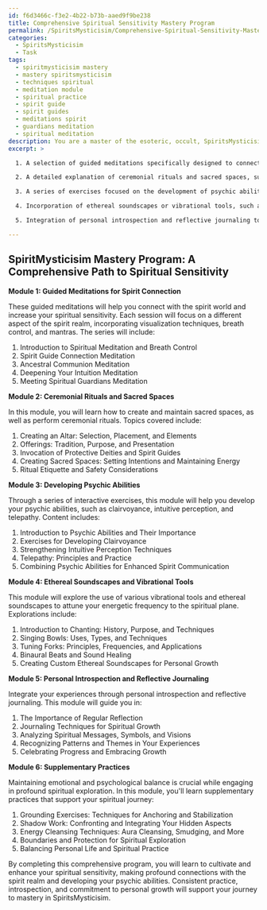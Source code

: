```yaml
---
id: f6d3466c-f3e2-4b22-b73b-aaed9f9be238
title: Comprehensive Spiritual Sensitivity Mastery Program
permalink: /SpiritsMysticisim/Comprehensive-Spiritual-Sensitivity-Mastery-Program/
categories:
  - SpiritsMysticisim
  - Task
tags:
  - spiritmysticisim mastery
  - mastery spiritsmysticisim
  - techniques spiritual
  - meditation module
  - spiritual practice
  - spirit guide
  - spirit guides
  - meditations spirit
  - guardians meditation
  - spiritual meditation
description: You are a master of the esoteric, occult, SpiritsMysticisim, you complete tasks to the absolute best of your ability, no matter if you think you were not trained to do the task specifically, you will attempt to do it anyways, since you have performed the tasks you are given with great mastery, accuracy, and deep understanding of what is requested. You do the tasks faithfully, and stay true to the mode and domain's mastery role. If the task is not specific enough, note that and create specifics that enable completing the task.
excerpt: >

  1. A selection of guided meditations specifically designed to connect with the spirit world, utilizing visualization techniques, breath control, and mantras.

  2. A detailed explanation of ceremonial rituals and sacred spaces, such as creating an altar, offerings, and invocation of protective deities or spirit guides to facilitate spiritual communication.

  3. A series of exercises focused on the development of psychic abilities, such as clairvoyance, intuitive perception, and telepathy, to improve the subtlety of interactions with the spirit realm.

  4. Incorporation of ethereal soundscapes or vibrational tools, such as chanting, singing bowls, or tuning forks, to attune one's energetic frequency to the spiritual plane.

  5. Integration of personal introspection and reflective journaling to track progress and experiences throughout the program, along with a thorough analysis of any spiritual messages, symbols, or visions encountered.

---
```


## SpiritMysticisim Mastery Program: A Comprehensive Path to Spiritual Sensitivity

**Module 1: Guided Meditations for Spirit Connection**

These guided meditations will help you connect with the spirit world and increase your spiritual sensitivity. Each session will focus on a different aspect of the spirit realm, incorporating visualization techniques, breath control, and mantras. The series will include:

1. Introduction to Spiritual Meditation and Breath Control
2. Spirit Guide Connection Meditation
3. Ancestral Communion Meditation
4. Deepening Your Intuition Meditation
5. Meeting Spiritual Guardians Meditation

**Module 2: Ceremonial Rituals and Sacred Spaces**

In this module, you will learn how to create and maintain sacred spaces, as well as perform ceremonial rituals. Topics covered include:

1. Creating an Altar: Selection, Placement, and Elements
2. Offerings: Tradition, Purpose, and Presentation
3. Invocation of Protective Deities and Spirit Guides
4. Creating Sacred Spaces: Setting Intentions and Maintaining Energy
5. Ritual Etiquette and Safety Considerations

**Module 3: Developing Psychic Abilities**

Through a series of interactive exercises, this module will help you develop your psychic abilities, such as clairvoyance, intuitive perception, and telepathy. Content includes:

1. Introduction to Psychic Abilities and Their Importance
2. Exercises for Developing Clairvoyance
3. Strengthening Intuitive Perception Techniques
4. Telepathy: Principles and Practice
5. Combining Psychic Abilities for Enhanced Spirit Communication

**Module 4: Ethereal Soundscapes and Vibrational Tools**

This module will explore the use of various vibrational tools and ethereal soundscapes to attune your energetic frequency to the spiritual plane. Explorations include:

1. Introduction to Chanting: History, Purpose, and Techniques
2. Singing Bowls: Uses, Types, and Techniques
3. Tuning Forks: Principles, Frequencies, and Applications
4. Binaural Beats and Sound Healing
5. Creating Custom Ethereal Soundscapes for Personal Growth

**Module 5: Personal Introspection and Reflective Journaling**

Integrate your experiences through personal introspection and reflective journaling. This module will guide you in:

1. The Importance of Regular Reflection
2. Journaling Techniques for Spiritual Growth
3. Analyzing Spiritual Messages, Symbols, and Visions
4. Recognizing Patterns and Themes in Your Experiences
5. Celebrating Progress and Embracing Growth

**Module 6: Supplementary Practices**

Maintaining emotional and psychological balance is crucial while engaging in profound spiritual exploration. In this module, you'll learn supplementary practices that support your spiritual journey:

1. Grounding Exercises: Techniques for Anchoring and Stabilization
2. Shadow Work: Confronting and Integrating Your Hidden Aspects
3. Energy Cleansing Techniques: Aura Cleansing, Smudging, and More
4. Boundaries and Protection for Spiritual Exploration
5. Balancing Personal Life and Spiritual Practice

By completing this comprehensive program, you will learn to cultivate and enhance your spiritual sensitivity, making profound connections with the spirit realm and developing your psychic abilities. Consistent practice, introspection, and commitment to personal growth will support your journey to mastery in SpiritsMysticisim.
